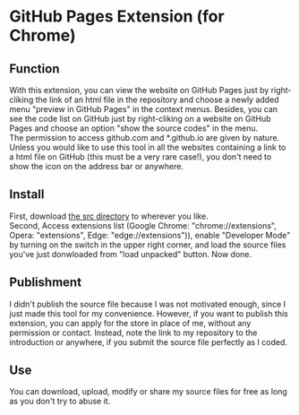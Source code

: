 # GitHub Pages Extension (for Chrome)

## Function
With this extension, you can view the website on GitHub Pages just by right-cliking the link of an html file in the repository and choose a newly added menu "preview in GitHub Pages" in the context menus. Besides, you can see the code list on GitHub just by right-cliking on a website on GitHub Pages and choose an option "show the source codes" in the menu.  
The permission to access github.com and *.github.io are given by nature. Unless you would like to use this tool in all the websites containing a link to a html file on GitHub (this must be a very rare case!), you don't need to show the icon on the address bar or anywhere.

## Install
First, download [the src directory](https://github.com/leenamgwang/pagesExtension/tree/main/src) to wherever you like.  
Second, Access extensions list (Google Chrome: "chrome://extensions", Opera: "extensions", Edge: "edge://extensions")), enable "Developer Mode" by turning on the switch in the upper right corner, and load the source files you've just donwloaded from "load unpacked" button. Now done.

## Publishment
I didn't publish the source file because I was not motivated enough, since I just made this tool for my convenience. However, if you want to publish this extension, you can apply for the store in place of me, without any permission or contact. Instead, note the link to my repository to the introduction or anywhere, if you submit the source file perfectly as I coded.

## Use
You can download, upload, modify or share my source files for free as long as you don't try to abuse it.